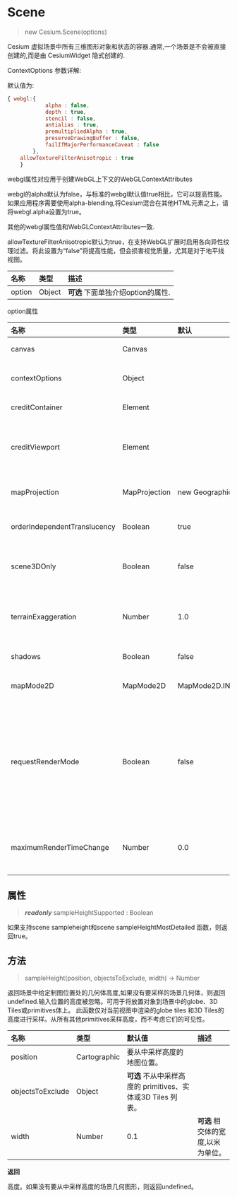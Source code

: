 # Scene

> new Cesium.Scene(options)

Cesium 虚拟场景中所有三维图形对象和状态的容器.通常,一个场景是不会被直接创建的,而是由 CesiumWidget 隐式创建的.

ContextOptions 参数详解:

默认值为:

```javaScript
{ webgl:{
            alpha : false,
            depth : true,
            stencil : false,
            antialias : true,
            premultipliedAlpha : true,
            preserveDrawingBuffer : false,
            failIfMajorPerformanceCaveat : false
        },
    allowTextureFilterAnisotropic : true
    }
```

webgl属性对应用于创建WebGL上下文的WebGLContextAttributes

webgl的alpha默认为false，与标准的webgl默认值true相比，它可以提高性能。如果应用程序需要使用alpha-blending,将Cesium混合在其他HTML元素之上，请将webgl.alpha设置为true。

其他的webgl属性值和WebGLContextAttributes一致.

allowTextureFilterAnisotropic默认为true，在支持WebGL扩展时启用各向异性纹理过滤。将此设置为“false”将提高性能，但会损害视觉质量，尤其是对于地平线视图。


名称|类型|描述
:-|:-|:-
option | Object | **可选** 下面单独介绍option的属性.

option属性

名称|类型|默认|描述
:-|:-|:-|:-
canvas | Canvas | |场景创建在html的canvas元素上.
contextOptions|Object||**可选** webGl的上下文属性值设置.详情见上面的描述.
creditContainer|Element||**可选** 显示信任网站名称的HTML元素。
creditViewport|Element||**可选** 显示信任网站名称弹出窗口的HTML元素。如果未指定，则视区将作为画布的同级添加。
mapProjection|MapProjection|new GeographicProjection()|**可选** 要在二维和哥伦布视图模式中使用的地图投影。
orderIndependentTranslucency|Boolean|true|**可选** 如果为true，并且配置支持它，则使用与顺序无关的半透明.
scene3DOnly|Boolean|false|**可选** 如果为真，则优化3D模式的内存使用和性能，但禁用使用二维或哥伦布视图的功能。
terrainExaggeration|Number|1.0|**可选**用于放大地形的标量。请注意，地形放大不会修改任何其primitive，因为它们是相对于椭球体定位的。
shadows|Boolean|false|**可选**确定阴影是否由太阳投射。
mapMode2D|MapMode2D|MapMode2D.INFINITE_SCROLL|**可选**确定二维地图是可旋转的还是可以沿水平方向无限滚动。
requestRenderMode|Boolean|false|**可选**如果为“true”，则仅在场景中的发生变化,决定需要时才会渲染帧。这会提升系统性能,但是在这个模式下,必须明确使用Scene#requestRender来渲染新帧.在许多情况下，必须在对API其他部分中的场景进行更改之后。
maximumRenderTimeChange|Number|0.0|如果requestRenderMode为true,那么该值是限定最多改变多少次,就必须进行渲染.


## 属性

> ***readonly*** sampleHeightSupported : Boolean

如果支持scene sampleheight和scene sampleHeightMostDetailed 函数，则返回true。

## 方法

> sampleHeight(position, objectsToExclude, width) → Number

返回场景中给定制图位置处的几何体高度,如果没有要采样的场景几何体，则返回undefined.输入位置的高度被忽略。可用于将放置对象到场景中的globe、3D Tiles或primitives体上。
此函数仅对当前视图中渲染的globe tiles 和3D Tiles的高度进行采样。从所有其他primitives采样高度，而不考虑它们的可见性。

名称|类型|默认值|描述
:-|:-|:-|:-
position | Cartographic |要从中采样高度的地图位置。
objectsToExclude | Object | **可选** 不从中采样高度的 primitives、实体或3D Tiles 列表。
width|Number|0.1|**可选** 相交体的宽度,以米为单位。

**返回**

高度。如果没有要从中采样高度的场景几何图形，则返回undefined。

